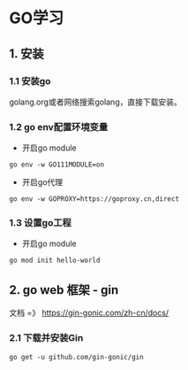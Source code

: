 # GO学习

## 1. 安装

### 1.1 安装go

golang.org或者网络搜索golang，直接下载安装。

### 1.2 go env配置环境变量

* 开启go module
```
go env -w GO111MODULE=on
```

* 开启go代理
```
go env -w GOPROXY=https://goproxy.cn,direct
```

### 1.3 设置go工程

* 开启go module
```
go mod init hello-world    
```

## 2. go web 框架 - gin

文档 =》 https://gin-gonic.com/zh-cn/docs/

### 2.1 下载并安装Gin
```
go get -u github.com/gin-gonic/gin
```
